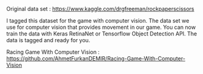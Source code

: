 
Original data set : https://www.kaggle.com/drgfreeman/rockpaperscissors

I tagged this dataset for the game with computer vision.
The data set we use for computer vision that provides movement in our game.
You can now train the data with Keras RetinaNet or Tensorflow Object Detection API.
The data is tagged and ready for you.

Racing Game With Computer Vision : https://github.com/AhmetFurkanDEMIR/Racing-Game-With-Computer-Vision
